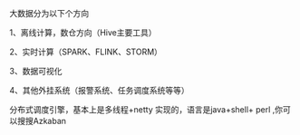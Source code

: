 

大数据分为以下个方向

1、离线计算，数仓方向（Hive主要工具）

2、实时计算（SPARK、FLINK、STORM）

3、数据可视化

4、其他外挂系统（报警系统、任务调度系统等等）

分布式调度引擎，基本上是多线程+netty 实现的，语言是java+shell+ perl ,你可以搜搜Azkaban


